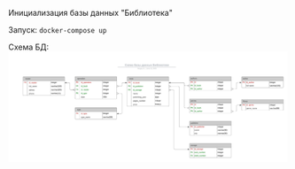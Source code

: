 Инициализация базы данных "Библиотека"

Запуск: `docker-compose up`

Схема БД: ![Схема БД "Библиотека""](theLibrary.jpeg)

